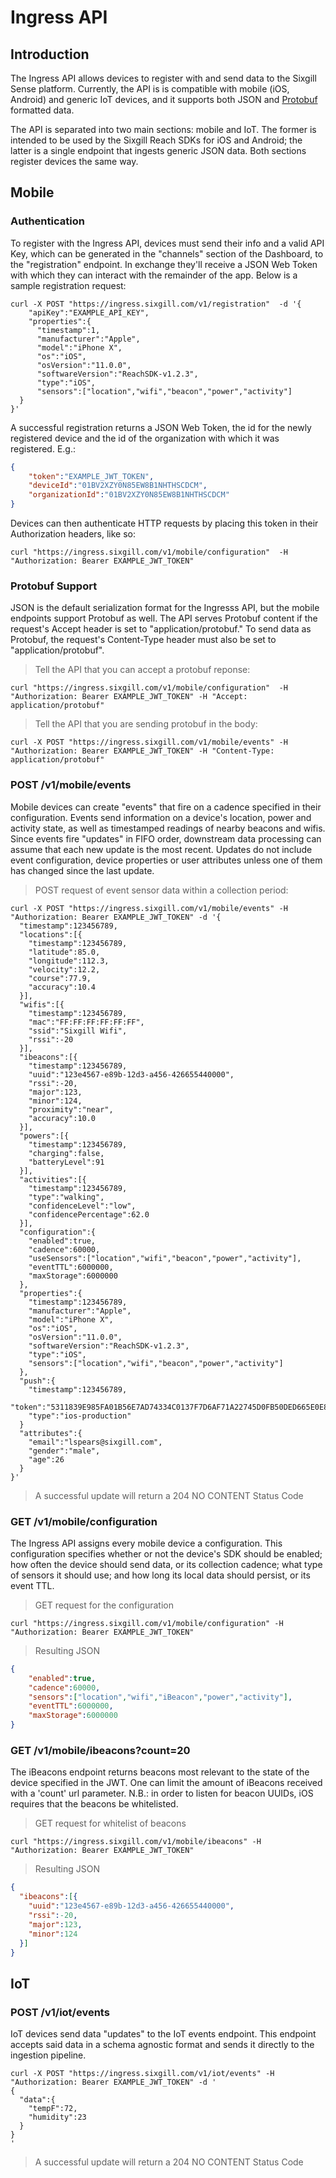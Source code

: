 # Ingress API

## Introduction

The Ingress API allows devices to register with and send data to the Sixgill Sense platform. Currently, the API is is compatible with mobile (iOS, Android) and generic IoT devices, and it supports both JSON and [Protobuf](https://developers.google.com/protocol-buffers/) formatted data.

The API is separated into two main sections: mobile and IoT. The former is intended to be used by the Sixgill Reach SDKs for iOS and Android; the latter is a single endpoint that ingests generic JSON data. Both sections register devices the same way.

## Mobile

### Authentication

To register with the Ingress API, devices must send their info and a valid API Key, which can be generated in the "channels" section of the Dashboard, to the "registration" endpoint. In exchange they'll receive a JSON Web Token with which they can interact with the remainder of the app. Below is a sample registration request:

```shell
curl -X POST "https://ingress.sixgill.com/v1/registration"  -d '{
    "apiKey":"EXAMPLE_API_KEY",
    "properties":{
      "timestamp":1,
      "manufacturer":"Apple",
      "model":"iPhone X",
      "os":"iOS",
      "osVersion":"11.0.0",
      "softwareVersion":"ReachSDK-v1.2.3",
      "type":"iOS",
      "sensors":["location","wifi","beacon","power","activity"]
  }
}'
```

A successful registration returns a JSON Web Token, the id for the newly registered device and the id of the organization with which it was registered. E.g.:

```json
{
    "token":"EXAMPLE_JWT_TOKEN",
    "deviceId":"01BV2XZY0N85EW8B1NHTHSCDCM",
    "organizationId":"01BV2XZY0N85EW8B1NHTHSCDCM"
}
```

Devices can then authenticate HTTP requests by placing this token in their Authorization headers, like so:

```shell
curl "https://ingress.sixgill.com/v1/mobile/configuration"  -H "Authorization: Bearer EXAMPLE_JWT_TOKEN"
```

### Protobuf Support

JSON is the default serialization format for the Ingresss API, but the mobile endpoints support Protobuf as well. The API serves Protobuf content if the request's Accept header is set to "application/protobuf." To send data as Protobuf, the request's Content-Type header must also be set to "application/protobuf".

> Tell the API that you can accept a protobuf reponse:
```shell
curl "https://ingress.sixgill.com/v1/mobile/configuration"  -H "Authorization: Bearer EXAMPLE_JWT_TOKEN" -H "Accept: application/protobuf"
```

> Tell the API that you are sending protobuf in the body:
```shell
curl -X POST "https://ingress.sixgill.com/v1/mobile/events" -H "Authorization: Bearer EXAMPLE_JWT_TOKEN" -H "Content-Type: application/protobuf"
```

### POST /v1/mobile/events

Mobile devices can create "events" that fire on a cadence specified in their configuration. Events send information on a device's location, power and activity state, as well as timestamped readings of nearby beacons and wifis. Since events fire "updates" in FIFO order, downstream data processing can assume that each new update is the most recent. Updates do not include event configuration, device properties or user attributes unless one of them has changed since the last update.

> POST request of event sensor data within a collection period:

```shell
curl -X POST "https://ingress.sixgill.com/v1/mobile/events" -H "Authorization: Bearer EXAMPLE_JWT_TOKEN" -d '{
  "timestamp":123456789,
  "locations":[{
    "timestamp":123456789,
    "latitude":85.0,
    "longitude":112.3,
    "velocity":12.2,
    "course":77.9,
    "accuracy":10.4
  }],
  "wifis":[{
    "timestamp":123456789,
    "mac":"FF:FF:FF:FF:FF:FF",
    "ssid":"Sixgill Wifi",
    "rssi":-20
  }],
  "ibeacons":[{
    "timestamp":123456789,
    "uuid":"123e4567-e89b-12d3-a456-426655440000",
    "rssi":-20,
    "major":123,
    "minor":124,
    "proximity":"near",
    "accuracy":10.0
  }],
  "powers":[{
    "timestamp":123456789,
    "charging":false,
    "batteryLevel":91
  }],
  "activities":[{
    "timestamp":123456789,
    "type":"walking",
    "confidenceLevel":"low",
    "confidencePercentage":62.0
  }],
  "configuration":{
    "enabled":true,
    "cadence":60000,
    "useSensors":["location","wifi","beacon","power","activity"],
    "eventTTL":6000000,
    "maxStorage":6000000
  },
  "properties":{
    "timestamp":123456789,
    "manufacturer":"Apple",
    "model":"iPhone X",
    "os":"iOS",
    "osVersion":"11.0.0",
    "softwareVersion":"ReachSDK-v1.2.3",
    "type":"iOS",
    "sensors":["location","wifi","beacon","power","activity"]
  },  
  "push":{
    "timestamp":123456789,
    "token":"5311839E985FA01B56E7AD74334C0137F7D6AF71A22745D0FB50DED665E0E882",
    "type":"ios-production"
  }
  "attributes":{
    "email":"lspears@sixgill.com",
    "gender":"male",
    "age":26
  }
}'
```

> A successful update will return a 204 NO CONTENT Status Code

### GET /v1/mobile/configuration

The Ingress API assigns every mobile device a configuration. This configuration specifies whether or not the device's SDK should be enabled; how often the device should send data, or its collection cadence; what type of sensors it should use; and how long its local data should persist, or its event TTL.

> GET request for the configuration
```shell
curl "https://ingress.sixgill.com/v1/mobile/configuration" -H "Authorization: Bearer EXAMPLE_JWT_TOKEN"
```

> Resulting JSON
```json
{
    "enabled":true,
    "cadence":60000,
    "sensors":["location","wifi","iBeacon","power","activity"],
    "eventTTL":6000000,
    "maxStorage":6000000
}
```

### GET /v1/mobile/ibeacons?count=20

The iBeacons endpoint returns beacons most relevant to the state of the device specified in the JWT. One can limit the amount of iBeacons received with a 'count' url parameter. N.B.: in order to listen for beacon UUIDs, iOS requires that the beacons be whitelisted.   

> GET request for whitelist of beacons
```shell
curl "https://ingress.sixgill.com/v1/mobile/ibeacons" -H "Authorization: Bearer EXAMPLE_JWT_TOKEN"
```

> Resulting JSON
```json
{
  "ibeacons":[{
    "uuid":"123e4567-e89b-12d3-a456-426655440000",
    "rssi":-20,
    "major":123,
    "minor":124
  }]
}
```

## IoT

### POST /v1/iot/events

IoT devices send data "updates" to the IoT events endpoint. This endpoint accepts said data in a schema agnostic format and sends it directly to the ingestion pipeline.  

```shell
curl -X POST "https://ingress.sixgill.com/v1/iot/events" -H "Authorization: Bearer EXAMPLE_JWT_TOKEN" -d '
{
  "data":{
    "tempF":72,
    "humidity":23
  }
}
'
```

> A successful update will return a 204 NO CONTENT Status Code
